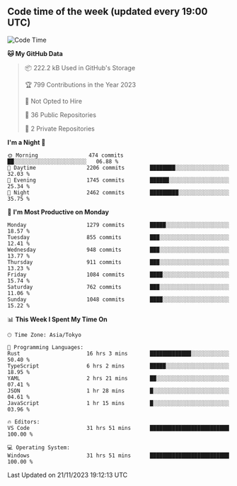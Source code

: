## Code time of the week (updated every 19:00 UTC)

<!--START_SECTION:waka-->
![Code Time](http://img.shields.io/badge/Code%20Time-2%2C331%20hrs%206%20mins-blue)

**🐱 My GitHub Data** 

> 📦 222.2 kB Used in GitHub's Storage 
 > 
> 🏆 799 Contributions in the Year 2023
 > 
> 🚫 Not Opted to Hire
 > 
> 📜 36 Public Repositories 
 > 
> 🔑 2 Private Repositories 
 > 
**I'm a Night 🦉** 

```text
🌞 Morning                474 commits         ██░░░░░░░░░░░░░░░░░░░░░░░   06.88 % 
🌆 Daytime                2206 commits        ████████░░░░░░░░░░░░░░░░░   32.03 % 
🌃 Evening                1745 commits        ██████░░░░░░░░░░░░░░░░░░░   25.34 % 
🌙 Night                  2462 commits        █████████░░░░░░░░░░░░░░░░   35.75 % 
```
📅 **I'm Most Productive on Monday** 

```text
Monday                   1279 commits        █████░░░░░░░░░░░░░░░░░░░░   18.57 % 
Tuesday                  855 commits         ███░░░░░░░░░░░░░░░░░░░░░░   12.41 % 
Wednesday                948 commits         ███░░░░░░░░░░░░░░░░░░░░░░   13.77 % 
Thursday                 911 commits         ███░░░░░░░░░░░░░░░░░░░░░░   13.23 % 
Friday                   1084 commits        ████░░░░░░░░░░░░░░░░░░░░░   15.74 % 
Saturday                 762 commits         ███░░░░░░░░░░░░░░░░░░░░░░   11.06 % 
Sunday                   1048 commits        ████░░░░░░░░░░░░░░░░░░░░░   15.22 % 
```


📊 **This Week I Spent My Time On** 

```text
🕑︎ Time Zone: Asia/Tokyo

💬 Programming Languages: 
Rust                     16 hrs 3 mins       █████████████░░░░░░░░░░░░   50.40 % 
TypeScript               6 hrs 2 mins        █████░░░░░░░░░░░░░░░░░░░░   18.95 % 
YAML                     2 hrs 21 mins       ██░░░░░░░░░░░░░░░░░░░░░░░   07.41 % 
JSON                     1 hr 28 mins        █░░░░░░░░░░░░░░░░░░░░░░░░   04.61 % 
JavaScript               1 hr 15 mins        █░░░░░░░░░░░░░░░░░░░░░░░░   03.96 % 

🔥 Editors: 
VS Code                  31 hrs 51 mins      █████████████████████████   100.00 % 

💻 Operating System: 
Windows                  31 hrs 51 mins      █████████████████████████   100.00 % 
```


 Last Updated on 21/11/2023 19:12:13 UTC
<!--END_SECTION:waka-->